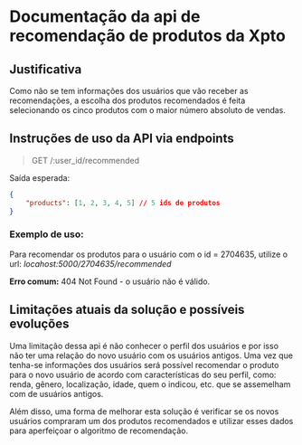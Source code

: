 # Documentação da api de recomendação de produtos da Xpto

## Justificativa
Como não se tem informações dos usuários que vão receber as recomendações, a escolha dos produtos recomendados é feita selecionando os cinco produtos com o maior número absoluto de vendas.

## Instruções de uso da API via endpoints

> GET /:user_id/recommended

Saída esperada:
```json
{
    "products": [1, 2, 3, 4, 5] // 5 ids de produtos
}
```

### Exemplo de uso: 

Para recomendar os produtos para o usuário com o id = 2704635, utilize o url:
*locahost:5000/2704635/recommended*

**Erro comum:** 
404 Not Found - o usuário não é válido.

## Limitações atuais da solução e possíveis evoluções

Uma limitação dessa api é não conhecer o perfil dos usuários e por isso não ter uma relação do novo usuário com os usuários antigos. Uma vez que tenha-se informações dos usuários será possível recomendar o produto para o novo usuário de acordo com características do seu perfil, como: renda, gênero, localização, idade, quem o indicou, etc. que se assemelham com de usuários antigos.

Além disso, uma forma de melhorar esta solução é verificar se os novos usuários compraram um dos produtos recomendados e utilizar esses dados para aperfeiçoar o algoritmo de recomendação.